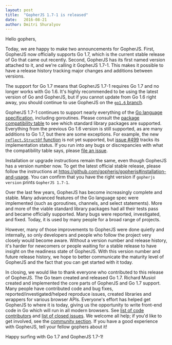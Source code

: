 ```yaml
---
layout: post
title:  "GopherJS 1.7-1 is released"
date:   2016-08-21
author: Dmitri Shuralyov
---
```


Hello gophers,

Today, we are happy to make two announcements for GopherJS. First, GopherJS now officially supports Go 1.7, which is the current stable release of Go that came out recently. Second, GopherJS has its first named version attached to it, and we're calling it GopherJS 1.7-1. This makes it possible to have a release history tracking major changes and additions between versions.

The support for Go 1.7 means that GopherJS 1.7-1 requires Go 1.7 and no longer works with Go 1.6. It's highly recommended to be using the latest version of Go and GopherJS, but if you cannot update from Go 1.6 right away, you should continue to use GopherJS on the [`go1.6` branch](https://github.com/gopherjs/gopherjs/commits/go1.6).

GopherJS 1.7-1 continues to support nearly everything of the [Go language specification](https://golang.org/ref/spec), including goroutines. Please consult the [package compatibility table](https://github.com/gopherjs/gopherjs/blob/master/doc/packages.md) to see which standard library packages are supported. Everything from the previous Go 1.6 version is still supported, as are many additions to Go 1.7, but there are some exceptions. For example, the new [`reflect.StructOf` function](https://godoc.org/reflect#StructOf) is not yet supported, but [issue #499](https://github.com/gopherjs/gopherjs/issues/499) tracks its implementation status. If you run into any bugs or discrepancies with what the compatibility table says, please [file an issue](https://github.com/gopherjs/gopherjs/issues).

Installation or upgrade instructions remain the same, even though GopherJS has a version number now. To get the latest official stable release, please follow the instructions at https://github.com/gopherjs/gopherjs#installation-and-usage. You can confirm that you have the right version if `gopherjs version` prints `GopherJS 1.7-1`.

Over the last few years, GopherJS has become increasingly complete and stable. Many advanced features of the Go language spec were implemented (such as goroutines, channels, and select statements). More and more of the viable standard library packages had all their tests pass and became officially supported. Many bugs were reported, investigated, and fixed. Today, it is used by many people for a broad range of projects.

However, many of those improvements to GopherJS were done quietly and internally, so only developers and people who follow the project very closely would become aware. Without a version number and release history, it's harder for newcomers or people waiting for a stable release to have insight on the readiness state of GopherJS. With this version number and future release history, we hope to better communicate the maturity level of GopherJS and the fact that you can get started with it today.

In closing, we would like to thank everyone who contributed to this release of GopherJS. The Go team created and released Go 1.7. Richard Musiol created and implemented the core parts of GopherJS and Go 1.7 support. Many people have contributed code and bug fixes, reported/investigated/helped reproduce issues, created libraries and wrappers for various browser APIs. Everyone's effort has helped get GopherJS to where it is today, giving us the opportunity to write front-end code in Go which will run in all modern browsers. See [list of code contributors](https://github.com/gopherjs/gopherjs/graphs/contributors) and [list of closed issues](https://github.com/gopherjs/gopherjs/issues?q=is%3Aissue+is%3Aclosed). We welcome all help; if you'd like to get involved, see the [community section](https://github.com/gopherjs/gopherjs#community). If you have a good experience with GopherJS, tell your fellow gophers about it!

Happy surfing with Go 1.7 and GopherJS 1.7-1!
